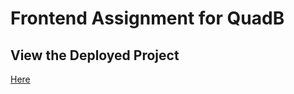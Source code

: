 # Frontend Assignment for QuadB 

## View the Deployed Project 
[Here](https://quad-b-frontend-omega.vercel.app/)

